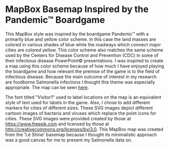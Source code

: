 # MapBox Basemap Inspired by the Pandemic™ Boardgame

This MapBox style was inspired by the boardgame Pandemic™ with a primarily blue and yellow color scheme. In this case the land masses are colored in various shades of blue while the roadways which connect major cities are colored yellow. This color scheme also matches the same scheme used by the Centers for Disease Control and Prevention (CDC) in some of their infectious disease PowerPoint© presentations. I was inspired to create a map using this color scheme because of how much I have enjoyed playing the boardgame and how relevant the premise of the game is to the field of infectious disease. Because the main outcome of interest in my research are foodborne Salmonella infections I thought this theme was especially appropriate. The map can be seen [here](https://rothbars.github.io/PandemicBasemap/).

The font titled "Visitor1" used to label locations on the map is an equivalent style of text used for labels in the game. Also, I chose to add different markers for cities of different sizes. These SVG images depict different cartoon images of bacteria and viruses which replace the point icons for cities. These SVG images were provided created by those at https://www.freepik.com and licensed by those at http://creativecommons.org/licenses/by/3.0. This MapBox map was created from the 'Lè Shine' basemap because I thought its minimalistic approach was a good canvas for me to present my Salmonella data on. 
